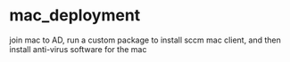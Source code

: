 # mac_deployment
join mac to AD, run a custom package to install sccm mac client, and then install anti-virus software for the mac
